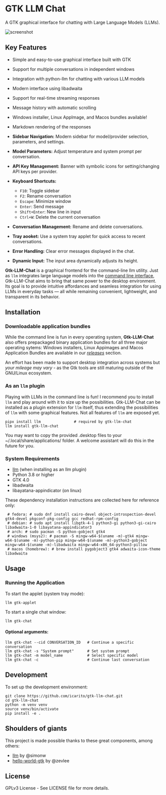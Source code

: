 # GTK LLM Chat

A GTK graphical interface for chatting with Large Language Models (LLMs).

![screenshot](./docs/screenshot01.png)


## Key Features

- Simple and easy-to-use graphical interface built with GTK
- Support for multiple conversations in independent windows
- Integration with python-llm for chatting with various LLM models
- Modern interface using libadwaita
- Support for real-time streaming responses
- Message history with automatic scrolling
- Windows installer, Linux AppImage, and Macos bundles available!
- Markdown rendering of the responses

- **Sidebar Navigation:** Modern sidebar for model/provider selection, parameters, and settings.
- **Model Parameters:** Adjust temperature and system prompt per conversation.
- **API Key Management:** Banner with symbolic icons for setting/changing API keys per provider.
- **Keyboard Shortcuts:**
    - `F10`: Toggle sidebar
    - `F2`: Rename conversation
    - `Escape`: Minimize window
    - `Enter`: Send message
    - `Shift+Enter`: New line in input
    - `Ctrl+W`: Delete the current conversation
- **Conversation Management:** Rename and delete conversations.
- **Tray aooket:** Use a system tray applet for quick access to recent conversations.
- **Error Handling:** Clear error messages displayed in the chat.
- **Dynamic Input:** The input area dynamically adjusts its height.

**Gtk-LLM-Chat** is a graphical frontend for the command-line llm utility. Just as `llm` integrates large language models into the [command line interface](https://llm.datasette.io/en/stable/usage.html), Gtk-LLM-Chat aims to bring that same power to the desktop environment. Its goal is to provide intuitive affordances and seamless integration for using LLMs in everyday tasks — all while remaining convenient, lightweight, and transparent in its behavior.

## Installation

### Downloadable application bundles

While the command line is fun in every operating system, **Gtk-LLM-Chat** also offers prepackaged binary application bundles for all three major operating sytems: Windows installers, Linux Appimages and Macos Application Bundles are available in our [_releases_](https://github.com/icarito/gtk-llm-chat/releases) section.

An effort has been made to support desktop integration across systems but _your mileage may vary_ - as the Gtk tools are still maturing outside of the GNU/Linux ecosystem.

### As an `llm` plugin

Playing with LLMs in the command line is fun! I recommend you to install `llm` and play around with it to size up the possibilities. Gtk-LLM-Chat can be installed as a plugin extension for `llm` itself, thus extending the possibilities of `llm` with some graphical features. Not all features of `llm` are exposed yet.

```
pipx install llm               # required by gtk-llm-chat
llm install gtk-llm-chat
```

You may want to copy the provided .desktop files to your ~/.local/share/applications/ folder. A welcome assistant will do this in the future for you.


### System Requirements

- [llm](https://llm.datasette.io/en/stable/) (when installing as an llm plugin)
- Python 3.8 or higher
- GTK 4.0
- libadwaita
- libayatana-appindicator (on linux)

These dependency installation instructions are collected here for reference only:

```
 # fedora: # sudo dnf install cairo-devel object-introspection-devel gtk4-devel pkgconf-pkg-config gcc redhat-rpm-config
 # debian: # sudo apt install libgtk-4-1 python3-gi python3-gi-cairo libadwaita-1-0 libayatana-appindicator3
 # arch: # sudo pacman -S python-gobject gtk4
 # windows (msys2): # pacman -S mingw-w64-$(uname -m)-gtk4 mingw-w64-$(uname -m)-python-pip mingw-w64-$(uname -m)-python3-gobject mingw-w64-$(uname -m)-libadwaita mingw-w64-x86_64-python3-pillow
 # macos (homebrew): # brew install pygobject3 gtk4 adwaita-icon-theme libadwaita
```

## Usage

### Running the Application

To start the applet (system tray mode):
```
llm gtk-applet
```

To start a single chat window:
```
llm gtk-chat
```

#### Optional arguments:
```
llm gtk-chat --cid CONVERSATION_ID   # Continue a specific conversation
llm gtk-chat -s "System prompt"      # Set system prompt
llm gtk-chat -m model_name           # Select specific model
llm gtk-chat -c                      # Continue last conversation
```

## Development

To set up the development environment:
```
git clone https://github.com/icarito/gtk-llm-chat.git
cd gtk-llm-chat
python -m venv venv
source venv/bin/activate
pip install -e .
```

## Shoulders of giants

This project is made possible thanks to these great components, among others:

- [llm](https://llm.datasette.io/en/stable/) by @simonw
- [hello-world-gtk](https://github.com/zevlee/hello-world-gtk) by @zevlee

## License

GPLv3 License - See LICENSE file for more details.
